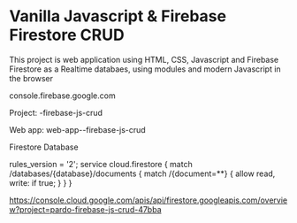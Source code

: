 # Vanilla Javascript & Firebase Firestore CRUD

This project is web application using HTML, CSS, Javascript and Firebase Firestore as a Realtime databaes, using modules and modern Javascript in the browser



console.firebase.google.com

Project: <cognom>-firebase-js-crud

Web app: web-app-<cognom>-firebase-js-crud



Firestore Database

rules_version = '2';
service cloud.firestore {
  match /databases/{database}/documents {
    match /{document=**} {
      allow read, write: if true;
    }
  }
}


https://console.cloud.google.com/apis/api/firestore.googleapis.com/overview?project=pardo-firebase-js-crud-47bba



